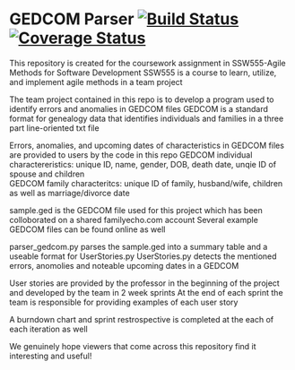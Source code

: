 # GEDCOM Parser [![Build Status](https://travis-ci.org/DhruvinDPatel/ssw555BB2017Spring.svg?branch=master)](https://travis-ci.org/DhruvinDPatel/ssw555BB2017Spring) [![Coverage Status](https://codecov.io/gh/DhruvinDPatel/ssw555BB2017Spring/branch/master/graph/badge.svg)](https://codecov.io/gh/DhruvinDPatel/ssw555BB2017Spring)

This repository is created for the coursework assignment in SSW555-Agile Methods for Software Development
SSW555 is a course to learn, utilize, and implement agile methods in a team project

The team project contained in this repo is to develop a program used to identify errors and anomalies in GEDCOM files
GEDCOM is a standard format for genealogy data that identifies individuals and families in a three part line-oriented txt file

Errors, anomalies, and upcoming dates of characteristics in GEDCOM files are provided to users by the code in this repo
GEDCOM individual charactereristics: unique ID, name, gender, DOB, death date, unqie ID of spouse and children    
GEDCOM family characteritcs: unique ID of family, husband/wife, children as well as marriage/divorce date				

sample.ged is the GEDCOM file used for this project which has been colloborated on a shared familyecho.com account Several example GEDCOM files can be found online as well

parser_gedcom.py parses the sample.ged into a summary table and a useable format for UserStories.py
UserStories.py detects the mentioned errors, anomolies and noteable upcoming dates in a GEDCOM

User stories are provided by the professor in the beginning of the project and developed by the team in 2 week sprints
At the end of each sprint the team is responsible for providing examples of each user story

A burndown chart and sprint restrospective is completed at the each of each iteration as well

We genuinely hope viewers that come across this repository find it interesting and useful!
